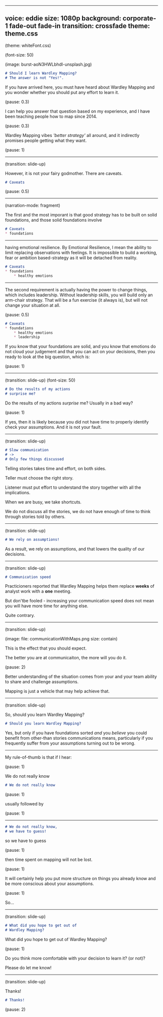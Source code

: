 
---
voice: eddie
size: 1080p
background: corporate-1 fade-out fade-in
transition: crossfade
theme: theme.css
---

(theme: whiteFont.css)

(font-size: 50)

(image: burst-aoN3HWLbhdI-unsplash.jpg)
```md
# Should I learn Wardley Mapping?
# The answer is not "Yes!".
```
If you have arrived here, you must have heard about Wardley Mapping and you wonder whether you should put any effort to learn it.

(pause: 0.3)

I can help you answer that question based on my experience, and I have been teaching people how to map since 2014.

(pause: 0.3)

Wardley Mapping vibes *'better strategy'* all around, and it indirectly promises people getting what they want. 

(pause: 1)

---
(transition: slide-up)


However, it is not your fairy godmother. There are caveats. 
```md
# Caveats
```

(pause: 0.5) 

---

(narration-mode: fragment)


The first and the most imporant is that good strategy has to be built on solid foundations, and those solid foundations involve
```md
# Caveats
* foundations
```

---

having emotional resilience. By Emotional Resilience, I mean the ability to limit replacing observations with feelings. It is impossible to build a working, fear or ambition based-strategy as it will be detached from reality.
```md
# Caveats
* foundations
	* healthy emotions 
```


---
The second requirement is actually having the power to change things, which includes leadership. Without leadership skills, you will build only an arm-chair strategy. That will be a fun exercise (it always is), but will not change your situation at all.

(pause: 0.5)


```md
# Caveats
* foundations
	* healthy emotions
	* leadership
```

If you know that your foundations are solid, and you know that emotions do not cloud your judgement and that you can act on your decisions, then you ready to look at the big question, which is:

(pause: 1)

---
(transition: slide-up)
(font-size: 50)
```md
# Do the results of my actions 
# surprise me?
```

Do the results of my actions *surprise* me? Usually in a bad way?

(pause: 1)

If yes, then it is likely because you did not have time to properly identify check your assumptions. And it is not your fault.

---
(transition: slide-up)

```md
# Slow communication 
# -> 
# Only few things discussed
```

Telling stories takes time and effort, on both sides.

Teller must choose the right story.

Listener must put effort to understand the story together with all the implications.

When we are busy, we take shortcuts. 

We do not discuss all the stories, we do not have enough of time to think through stories told by others.


---
(transition: slide-up)

```md
# We rely on assumptions!
```

As a result, we rely on assumptions, and that lowers the quality of our decisions.

---
(transition: slide-up)

```md
# Communication speed
```

Practicioners reported that Wardley Mapping helps them replace **weeks** of analyst work with a **one** meeting.

But don'tbe fooled - increasing your communication speed does not mean you will have more time for anything else.

Quite contrary.

---
(transition: slide-up)

(image: 
  file: communicationWithMaps.png
  size: contain)

This is the effect that you should expect. 

The better you are at communicaiton, the more will you do it.

(pause: 2)

Better understanding of the situation comes from your and your team ability to share and challenge assumptions. 

Mapping is just a vehicle that may help achieve that.


---
(transition: slide-up)

So, should you learn Wardley Mapping?
```md
# Should you learn Wardley Mapping?
```
Yes, but only if you have foundations sorted  *and* you *believe* you could benefit from other-than stories communications means, particularly if you frequently suffer from your assumptions turning out to be wrong. 

---

My rule-of-thumb is that if I hear:

(pause: 1)

We do not really know

```md
# We do not really know
```
(pause: 1)

usually followed by

(pause: 1)

---

```md
# We do not really know,
# we have to guess!
```

so we have to guess

(pause: 1)

then time spent on mapping will not be lost. 

(pause: 1)

It will certainly help you put more structure on things you already know and be more conscious about your assumptions. 

(pause: 1)

So... 

---
(transition: slide-up)

```md
# What did you hope to get out of 
# Wardley Mapping?
```

What did you hope to get out of Wardley Mapping?

(pause: 1)

Do you think more comfortable with your decision to learn it? (or not)?

Please do let me know!

---
(transition: slide-up)

Thanks!

```md
# Thanks!
```

(pause: 2)
